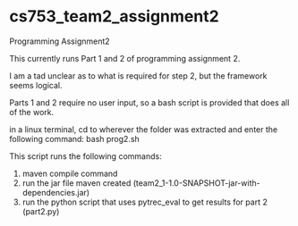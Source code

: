 # cs753_team2_assignment2
Programming Assignment2


This currently runs Part 1 and 2 of programming assignment 2.

I am a tad unclear as to what is required for step 2, but the framework seems logical.

Parts 1 and 2 require no user input, so a bash script is provided that does all of the work. 

in a linux terminal, cd to wherever the folder was extracted and enter the following command:
  bash prog2.sh
  
This script runs the following commands:
  1) maven compile command
  2) run the jar file maven created (team2_1-1.0-SNAPSHOT-jar-with-dependencies.jar)
  3) run the python script that uses pytrec_eval to get results for part 2 (part2.py) 


